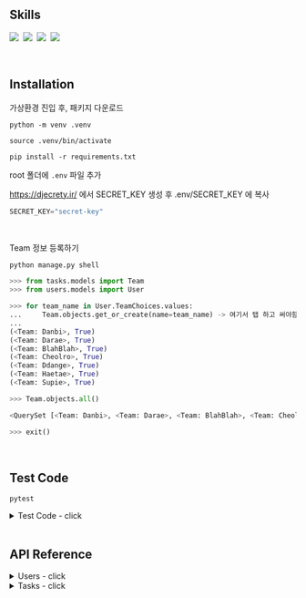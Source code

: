 
## Skills
<img src="https://img.shields.io/badge/Python-3776AB?style=flat&logo=Python&logoColor=white"/>&nbsp;
<img src="https://img.shields.io/badge/Django-092E20?style=flat&logo=django&logoColor=white"/>&nbsp;
<img src="https://img.shields.io/badge/SQLite-003B57?style=flat&logo=SQLite&logoColor=white"/>&nbsp;
<img src="https://img.shields.io/badge/Pytest-0A9EDC?style=flat&logo=SQLite&logoColor=white"/>

<br>

## Installation
가상환경 진입 후, 패키지 다운로드

```
python -m venv .venv

source .venv/bin/activate

pip install -r requirements.txt
```

root 폴더에 `.env` 파일 추가

https://djecrety.ir/ 에서 SECRET_KEY 생성 후 
.env/SECRET_KEY 에 복사

```py
SECRET_KEY="secret-key"
```

<br>

Team 정보 등록하기
```py
python manage.py shell

>>> from tasks.models import Team
>>> from users.models import User

>>> for team_name in User.TeamChoices.values:
...     Team.objects.get_or_create(name=team_name) -> 여기서 탭 하고 써야함
... 
(<Team: Danbi>, True)
(<Team: Darae>, True)
(<Team: BlahBlah>, True)
(<Team: Cheolro>, True)
(<Team: Ddange>, True)
(<Team: Haetae>, True)
(<Team: Supie>, True)

>>> Team.objects.all()

<QuerySet [<Team: Danbi>, <Team: Darae>, <Team: BlahBlah>, <Team: Cheolro>, <Team: Ddange>, <Team: Haetae>, <Team: Supie>]>

>>> exit()
```

<br>

## Test Code

```
pytest
```

<details>

<summary> Test Code - click </summary>

### user test
```
pytest users/tests.py
```

### board test
```
pytest tasks/tests.py
```

</details>


<br>


## API Reference

<details>

<summary> Users - click </summary>

### 1. 회원가입 - `POST`
http://127.0.0.1:8000/api/v1/users/signup/

**Request**
```py
{
    "username":"toto",
    "password":"qpqp1010",
    "team":"Supie"
}
```

**Response**
```py
{
    "user_pk": 7,
    "username": "toto",
    "team": "Supie",
    "message": "Supie 팀의 toto님, 회원가입이 완료되었습니다."
}

# 팀을 입력하지 않으면 default 값으로 Danbi 팀으로 배정됩니다.
```

---

### 2. 로그인 - `POST`
http://127.0.0.1:8000/api/v1/users/login/

**Request**
```py
{
    "username":"toto",
    "password":"qpqp1010"
}
```

**Response**
```py
{
    "user_pk": 7,
    "username": "toto",
    "team": "Supie",
    "message": "Supie 팀의 toto님, 로그인되었습니다."
}
```

---

### 3. 로그아웃 - `POST`
http://127.0.0.1:8000/api/v1/users/logout/

```py
{
    "message": "로그아웃 하시겠습니까?"
}
```

```py
{
    "message": "로그아웃되었습니다."
}
```

</details>


<details>

<summary> Tasks - click </summary>

### 1. task 등록 (Create Task) - `POST`
http://127.0.0.1:8000/api/v1/tasks/create/

**Request**

```py
HTTP 200 OK
Allow: GET, POST, HEAD, OPTIONS
Content-Type: application/json
Vary: Accept

{
    "message": "title과 content를 입력해주세요."
}
```

```py
{
    "title":"task 제목",
    "content":"task 내용"
}
```

**Response**
```py
HTTP 201 Created
Allow: GET, POST, HEAD, OPTIONS
Content-Type: application/json
Vary: Accept

{
    "pk": 4,
    "create_user": "toto",
    "team": "Supie",
    "title": "task 제목",
    "content": "task 내용",
    "created_at": "2023-12-12 00:42:48"
}
```

---

### 2. task list 조회 (Task List) - `GET`
(모든 task 리스트 조회- subtask 제외 / 내 팀이 포함되어있지 않더라도 조회가능)
<br>
http://127.0.0.1:8000/api/v1/tasks/

```py
HTTP 200 OK
Allow: GET, HEAD, OPTIONS
Content-Type: application/json
Vary: Accept

[
    {
        "task_pk": 1,
        "team": "Danbi",
        "title": "popo titee",
        "is_complete": false,
        "total_subtasks": 0
    },
    {
        "task_pk": 3,
        "team": "Haetae",
        "title": "두번째 제목",
        "is_complete": false,
        "total_subtasks": 4
    },
    {
        "task_pk": 4,
        "team": "Supie",
        "title": "task 제목",
        "is_complete": false,
        "total_subtasks": 0
    }
]
```

---

### 3. my task list (My Team Task List) - `GET`
#### 내 팀이 포함된 모든 task, subtask 리스트 조회
<br>
http://127.0.0.1:8000/api/v1/tasks/myteam/

```py
HTTP 200 OK
Allow: GET, HEAD, OPTIONS
Content-Type: application/json
Vary: Accept

{
    "tasks": [ # task에 포함되어 있을 경우
        {
            "task_pk": 4,
            "team": "Supie",
            "title": "task 제목",
            "is_complete": false,
            "total_subtasks": 0
        }
    ],
    "subtasks": [ # subtask에 포함되어 있을 경우
        {
            "task_team": "Haetae",
            "task_pk": 3,
            "subtask_pk": 2,
            "team": [
                "Danbi",
                "Supie"
            ],
            "sub_title": "두번째 제목",
            "is_complete": false
        },
        {
            "task_team": "Haetae",
            "task_pk": 3,
            "subtask_pk": 7,
            "team": [
                "Supie"
            ],
            "sub_title": "하위 제목",
            "is_complete": true
        }
    ]
}
```

---

### 4. task 상세 조회, 수정, 삭제 (Task Detail) - `GET` , `PUT` , `DELETE`
http://127.0.0.1:8000/api/v1/tasks/<int:task_pk>/
http://127.0.0.1:8000/api/v1/tasks/3/

```py
HTTP 200 OK
Allow: GET, PUT, DELETE, HEAD, OPTIONS
Content-Type: application/json
Vary: Accept

{
    "task": {
        "task_pk": 3,
        "total_subtasks": 4, # 3번 task에 할당 된 subtask는 4개
        "team": "Haetae",
        "create_user": "happy",
        "title": "두번째 제목",
        "content": "agsdgdsdsg",
        "is_complete": false,
        "completed_date": null,
        "created_at": "2023-12-10 04:47:29",
        "modified_at": "2023-12-12 00:48:38"
    },
    "subtask": [
        {
            "task_team": "Haetae",
            "subtask_pk": 2,
            "team": [
                "Danbi",
                "Supie"
            ],
            "sub_title": "두번째 제목",
            "sub_content": "해태팀이 수정함",
            "is_complete": false,
            "completed_date": null
        },
        {
            "task_team": "Haetae",
            "subtask_pk": 3,
            "team": [
                "Danbi"
            ],
            "sub_title": null,
            "sub_content": "sagsdgds",
            "is_complete": false,
            "completed_date": null
        },
        {
            "task_team": "Haetae",
            "subtask_pk": 7,
            "team": [
                "Supie"
            ],
            "sub_title": "하위 제목",
            "sub_content": "하위 내용",
            "is_complete": true,
            "completed_date": "2023-12-10 22:34:01"
        },
        {
            "task_team": "Haetae",
            "subtask_pk": 8,
            "team": [
                "Danbi"
            ],
            "sub_title": "ddd",
            "sub_content": "eeee",
            "is_complete": false,
            "completed_date": null
        }
    ]
}
```

```py
HTTP 200 OK
Allow: GET, PUT, DELETE, HEAD, OPTIONS
Content-Type: application/json
Vary: Accept

{
    "task": {
        "task_pk": 4,
        "total_subtasks": 2,
        "team": "Supie",
        "create_user": "toto",
        "title": "task 제목",
        "content": "task 내용",
        "is_complete": true,
        "completed_date": "2023-12-12 01:17:15",
        # task에 할당 된 모든 subtask가 is_complete == true 가 되는 시점에 task의 completed_date의 시간이 생성됩니다.
        "created_at": "2023-12-12 00:42:48",
        "modified_at": "2023-12-12 01:17:15"
    },
    "subtask": [
        {
            "task_team": "Supie",
            "subtask_pk": 9,
            "team": [
                "Danbi",
                "BlahBlah"
            ],
            "sub_title": "sub title 을 지정합니다",
            "sub_content": "sub content를 작성합니다.",
            "is_complete": true,
            "completed_date": "2023-12-12 01:17:15"
        },
        {
            "task_team": "Supie",
            "subtask_pk": 10,
            "team": [
                "Cheolro",
                "Ddange"
            ],
            "sub_title": "새로운 제목을 지정합니다",
            "sub_content": "새로운 내용을 작성합니다.",
            "is_complete": true,
            "completed_date": "2023-12-12 01:12:44"
        }
    ]
}
```

#### PUT
```py
HTTP 403 Forbidden
Allow: GET, PUT, DELETE, HEAD, OPTIONS
Content-Type: application/json
Vary: Accept

{
    "message": "작성자만 수정할 수 있습니다."
}

# "create_user": "happy" 
# 작성자는 happy이므로 happy만 수정이 가능합니다.
```

#### DELETE
```py
HTTP 403 Forbidden
Allow: GET, PUT, DELETE, HEAD, OPTIONS
Content-Type: application/json
Vary: Accept

{
    "message": "작성자만 삭제할 수 있습니다."
}

# "create_user": "happy" 
# 작성자는 happy이므로 happy만 수정이 가능합니다.
```

---

### 5. task의 새로운 subtask 등록 (New Subtask) - `POST`
http://127.0.0.1:8000/api/v1/tasks/4/subtasks/new/
http://127.0.0.1:8000/api/v1/tasks/<int:task_pk>/subtasks/new/

**Request**
```py
{
    "sub_title":"sub title 을 지정합니다",
    "sub_content":"sub content를 작성합니다.",
    "team":[
        "Danbi","BlahBlah"
        ]
}
```

**Response**

```py
{
    "subtask_pk": 9,
    "team": [
        "Danbi",
        "BlahBlah"
    ],
    "sub_title": "sub title 을 지정합니다",
    "sub_content": "sub content를 작성합니다.",
    "is_complete": false,
    "completed_date": null
}
```

**task의 팀원이 아닌 경우**
```py
HTTP 403 Forbidden
Allow: GET, POST, HEAD, OPTIONS
Content-Type: application/json
Vary: Accept

{
    "message": "팀원만 등록할 수 있습니다."
}
```

---

### task에 할당 된 subtask 목록 조회 (Subtask List) - `GET`
http://127.0.0.1:8000/api/v1/tasks/4/subtasks/
http://127.0.0.1:8000/api/v1/tasks/<int:task_pk>/subtasks/

```py
HTTP 200 OK
Allow: GET, HEAD, OPTIONS
Content-Type: application/json
Vary: Accept

[
    {
        "task_team": "Supie",
        "subtask_pk": 9,
        "team": [
            "Danbi",
            "BlahBlah"
        ],
        "sub_title": "sub title 을 지정합니다",
        "sub_content": "sub content를 작성합니다.",
        "is_complete": false,
        "completed_date": null
    },
    {
        "task_team": "Supie",
        "subtask_pk": 10,
        "team": [
            "Cheolro",
            "Ddange"
        ],
        "sub_title": "새로운 제목을 지정합니다",
        "sub_content": "새로운 내용을 작성합니다.",
        "is_complete": false,
        "completed_date": null
    }
]
```

---

### task에 할당 된 subtask의 내용 상세조회, 수정, 삭제 (Subtask Detail) - `GET`, `PUT`, `DELETE`
http://127.0.0.1:8000/api/v1/tasks/4/subtasks/9/
http://127.0.0.1:8000/api/v1/tasks/<int:task_pk>/subtasks/<int:subtask_pk>/

```py
HTTP 200 OK
Allow: GET, PUT, DELETE, HEAD, OPTIONS
Content-Type: application/json
Vary: Accept

{
    "task_team": "Supie",
    "subtask_pk": 10,
    "team": [
        "Cheolro",
        "Ddange"
    ],
    "sub_title": "새로운 제목을 지정합니다",
    "sub_content": "새로운 내용을 작성합니다.",
    "is_complete": false,
    "completed_date": null
}
```

#### PUT
**Request**
```py
{"is_complete": true}

# PUT, DELETE는 task_team, subtask team만 가능
```

**Response**
```py
HTTP 200 OK
Allow: GET, PUT, DELETE, HEAD, OPTIONS
Content-Type: application/json
Vary: Accept

{
    "task_team": "Supie",
    "subtask_pk": 10,
    "team": [
        "Cheolro",
        "Ddange"
    ],
    "sub_title": "새로운 제목을 지정합니다",
    "sub_content": "새로운 내용을 작성합니다.",
    "is_complete": true, # 수정됨
    "completed_date": "2023-12-12 01:12:44" # is_complete 가 true로 변경 된 시간으로 설정
}
```

#### DELETE
```py
HTTP 403 Forbidden
Allow: GET, PUT, DELETE, HEAD, OPTIONS
Content-Type: application/json
Vary: Accept

{
    "message": "완료된 SubTask는 삭제할 수 없습니다."
}

# task의 팀원과, subtask에 할당 된 팀원이라도 완료 된 subtask는 삭제할 수 없습니다.
```

</details>